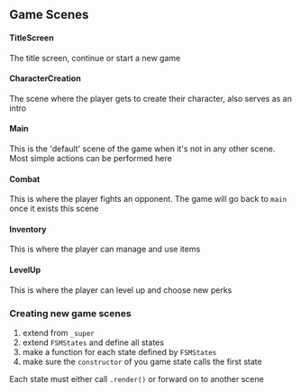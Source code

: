 ## Game Scenes

#### TitleScreen
The title screen, continue or start a new game

#### CharacterCreation
The scene where the player gets to create their character, also serves as an intro

#### Main
This is the 'default' scene of the game when it's not in any other scene.
Most simple actions can be performed here

#### Combat
This is where the player fights an opponent. The game will go back to `main` once it exists this scene

#### Inventory
This is where the player can manage and use items

#### LevelUp
This is where the player can level up and choose new perks

### Creating new game scenes
1. extend from `_super`
2. extend `FSMStates` and define all states
3. make a function for each state defined by `FSMStates`
4. make sure the `constructor` of you game state calls the first state

Each state must either call `.render()` or forward on to another scene